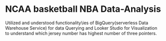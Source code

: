 # NCAA basketball NBA Data-Analysis 
Utilized and understood functionality\ies of BigQuery(serverless Data Warehouse Service) for data Querying and Looker Studio for Visualization to understand which jersey number has highest number of three pointers.
